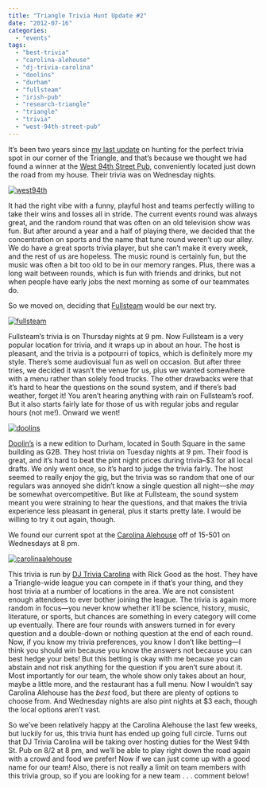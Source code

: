 ```yaml
---
title: "Triangle Trivia Hunt Update #2"
date: "2012-07-16"
categories: 
  - "events"
tags: 
  - "best-trivia"
  - "carolina-alehouse"
  - "dj-trivia-carolina"
  - "doolins"
  - "durham"
  - "fullsteam"
  - "irish-pub"
  - "research-triangle"
  - "triangle"
  - "trivia"
  - "west-94th-street-pub"
---
```


It’s been two years since [my last update](https://thegourmez.com/blog/2010-07-13-triangle-trivia-hunt-update/) on hunting for the perfect trivia spot in our corner of the Triangle, and that’s because we thought we had found a winner at the [West 94th Street Pub](http://www.west94stpub.com/), conveniently located just down the road from my house. Their trivia was on Wednesday nights.

[![](http://s3.amazonaws.com/thegourmez-wpmedia/2012/07/west94th-226x300.jpg "west94th")](http://s3.amazonaws.com/thegourmez-wpmedia/2012/07/west94th.jpg)

It had the right vibe with a funny, playful host and teams perfectly willing to take their wins and losses all in stride. The current events round was always great, and the random round that was often on an old television show was fun. But after around a year and a half of playing there, we decided that the concentration on sports and the name that tune round weren’t up our alley. We do have a great sports trivia player, but she can’t make it every week, and the rest of us are hopeless. The music round is certainly fun, but the music was often a bit too old to be in our memory ranges. Plus, there was a long wait between rounds, which is fun with friends and drinks, but not when people have early jobs the next morning as some of our teammates do.

So we moved on, deciding that [Fullsteam](https://thegourmez.com/blog/2010-11-09-fullsteam-brewery/) would be our next try.

[![](http://s3.amazonaws.com/thegourmez-wpmedia/2012/07/fullsteam.jpg "fullsteam")](http://s3.amazonaws.com/thegourmez-wpmedia/2012/07/fullsteam.jpg)

Fullsteam’s trivia is on Thursday nights at 9 pm. Now Fullsteam is a very popular location for trivia, and it wraps up in about an hour. The host is pleasant, and the trivia is a potpourri of topics, which is definitely more my style. There’s some audiovisual fun as well on occasion. But after three tries, we decided it wasn’t the venue for us, plus we wanted somewhere with a menu rather than solely food trucks. The other drawbacks were that it’s hard to hear the questions on the sound system, and if there’s bad weather, forget it! You aren’t hearing anything with rain on Fullsteam’s roof. But it also starts fairly late for those of us with regular jobs and regular hours (not me!). Onward we went!

[![](http://s3.amazonaws.com/thegourmez-wpmedia/2012/07/doolins.jpg "doolins")](http://s3.amazonaws.com/thegourmez-wpmedia/2012/07/doolins.jpg)

[Doolin’s](https://thegourmez.com/blog/2012-04-20-doolins-irish-pub/) is a new edition to Durham, located in South Square in the same building as G2B. They host trivia on Tuesday nights at 9 pm. Their food is great, and it’s hard to beat the pint night prices during trivia–$3 for all local drafts. We only went once, so it’s hard to judge the trivia fairly. The host seemed to really enjoy the gig, but the trivia was so random that one of our regulars was annoyed she didn’t know a single question all night—she _may_ be somewhat overcompetitive. But like at Fullsteam, the sound system meant you were straining to hear the questions, and that makes the trivia experience less pleasant in general, plus it starts pretty late. I would be willing to try it out again, though.

We found our current spot at the [Carolina Alehouse](http://www.carolinaalehouse.com/) off of 15-501 on Wednesdays at 8 pm.

[![](http://s3.amazonaws.com/thegourmez-wpmedia/2012/07/carolinaalehouse.jpg "carolinaalehouse")](http://s3.amazonaws.com/thegourmez-wpmedia/2012/07/carolinaalehouse.jpg)

This trivia is run by [DJ Trivia Carolina](http://www.djtriviacarolinas.com/) with Rick Good as the host. They have a Triangle-wide league you can compete in if that’s your thing, and they host trivia at a number of locations in the area. We are not consistent enough attendees to ever bother joining the league. The trivia is again more random in focus—you never know whether it’ll be science, history, music, literature, or sports, but chances are something in every category will come up eventually. There are four rounds with answers turned in for every question and a double-down or nothing question at the end of each round. Now, if you know my trivia preferences, you know I don’t like betting—I think you should win because you know the answers not because you can best hedge your bets! But this betting is okay with me because you can abstain and not risk anything for the question if you aren’t sure about it. Most importantly for our team, the whole show only takes about an hour, maybe a little more, and the restaurant has a full menu. Now I wouldn’t say Carolina Alehouse has the _best_ food, but there are plenty of options to choose from. And Wednesday nights are also pint nights at $3 each, though the local options aren’t vast.

So we’ve been relatively happy at the Carolina Alehouse the last few weeks, but luckily for us, this trivia hunt has ended up going full circle. Turns out that DJ Trivia Carolina will be taking over hosting duties for the West 94th St. Pub on 8/2 at 8 pm, and we’ll be able to play right down the road again with a crowd and food we prefer! Now if we can just come up with a good name for our team! Also, there is not really a limit on team members with this trivia group, so if you are looking for a new team . . . comment below!
